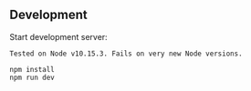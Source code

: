 ## Development

Start development server:

```
Tested on Node v10.15.3. Fails on very new Node versions.

npm install
npm run dev
```
